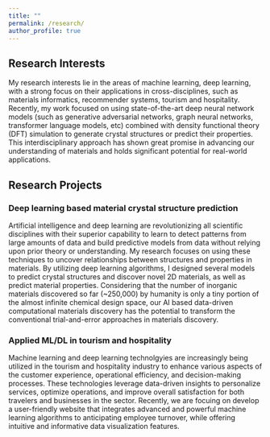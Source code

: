 ```yaml
---
title: ""
permalink: /research/
author_profile: true
---
```


## Research Interests
My research interests lie in the areas of machine learning, deep learning, with a strong focus on their applications in cross-disciplines, such as materials informatics, recommender systems, tourism and hospitality. Recently, my work focused on using state-of-the-art deep neural network models (such as generative adversarial networks, graph neural networks, transformer language models, etc) combined with density functional theory (DFT) simulation to generate crystal structures or predict their properties. This interdisciplinary approach has shown great promise in advancing our understanding of materials and holds significant potential for real-world applications.

## Research Projects

### Deep learning based material crystal structure prediction 

Artificial intelligence and deep learning are revolutionizing all scientific disciplines with their superior capability to learn to detect patterns from large amounts of data and build predictive models from data without relying upon prior theory or understanding. My research focuses on using these techniques to uncover relationships between structures and properties in materials. By utilizing deep learning algorithms, I designed several models to predict crystal structures and discover novel 2D materials, as well as predict material properties. Considering that the number of inorganic materials discovered so far (~250,000) by humanity is only a tiny portion of the almost infinite chemical design space, our AI based data-driven computational materials discovery has the potential to transform the conventional trial-and-error approaches in materials discovery.


### Applied ML/DL in tourism and hospitality
Machine learning and deep learning technolgyies are increasingly being utilized in the tourism and hospitality industry to enhance various aspects of the customer experience, operational efficiency, and decision-making processes. These technologies leverage data-driven insights to personalize services, optimize operations, and improve overall satisfaction for both travelers and businesses in the sector. Recently, we are focuing on develop a user-friendly website that integrates advanced and powerful machine learning algorithms to anticipating employee turnover, while offering intuitive and informative data visualization features. 